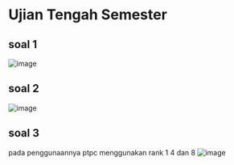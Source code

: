 # Ujian Tengah Semester
## soal 1
![image](https://user-images.githubusercontent.com/90734813/228777996-92306b44-bbff-40f7-a207-f7e2ac66e05d.png)


## soal 2
![image](https://user-images.githubusercontent.com/90734813/228777798-2c7fa912-8196-4636-b577-5044a2e14d43.png)

## soal 3
pada penggunaannya ptpc menggunakan rank 1 4 dan 8 
![image](https://user-images.githubusercontent.com/90734813/228778262-3bc9595e-6045-4d33-b2a3-efef5f065727.png)
